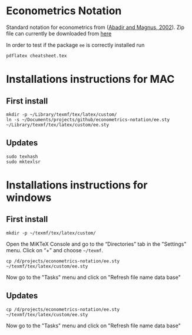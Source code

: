 Econometrics Notation
===

Standard notation for econometrics from ([Abadir and Magnus, 2002](http://onlinelibrary.wiley.com/doi/10.1111/1368-423X.t01-1-00074/abstract)). Zip file can currently be downloaded from [here](http://janmagnus.nl/misc/notation.zip)

In order to test if the package `ee` is correctly installed run

```
pdflatex cheatsheet.tex
```

# Installations instructions for MAC

## First install

```
mkdir -p ~/Library/texmf/tex/latex/custom/
ln -s ~/Documents/projects/github/econometrics-notation/ee.sty ~/Library/texmf/tex/latex/custom/ee.sty
```

## Updates

```
sudo texhash
sudo mktexlsr
```

# Installations instructions for windows

## First install

```
mkdir -p ~/texmf/tex/latex/custom/
```

Open the MiKTeX Console and go to the “Directories” tab in the "Settings" menu. Click on “+” and choose `~/texmf`. 

```
cp /d/projects/econometrics-notation/ee.sty ~/texmf/tex/latex/custom/ee.sty
```

Now go to the "Tasks" menu and click on "Refresh file name data base"

## Updates

```
cp /d/projects/econometrics-notation/ee.sty ~/texmf/tex/latex/custom/ee.sty
```

Now go to the "Tasks" menu and click on "Refresh file name data base"